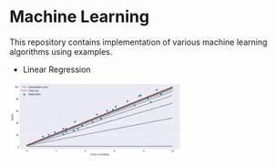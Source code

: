 # Machine Learning

This repository contains implementation of various machine learning algorithms using examples.<br>

- Linear Regression
<img src='linear_regression/lr.png' width='60%'>

